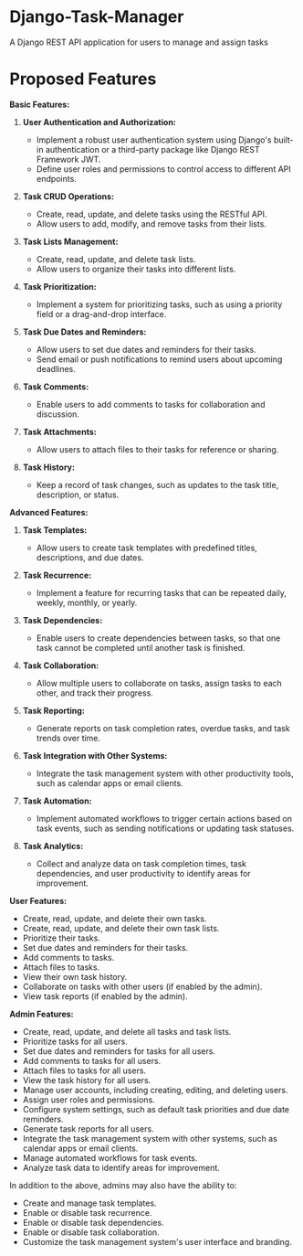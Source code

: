 # Django-Task-Manager
A Django REST API application for users to manage and assign tasks 
# Proposed Features
**Basic Features:**

1. **User Authentication and Authorization:**
   - Implement a robust user authentication system using Django's built-in authentication or a third-party package like Django REST Framework JWT.
   - Define user roles and permissions to control access to different API endpoints.

2. **Task CRUD Operations:**
   - Create, read, update, and delete tasks using the RESTful API.
   - Allow users to add, modify, and remove tasks from their lists.

3. **Task Lists Management:**
   - Create, read, update, and delete task lists.
   - Allow users to organize their tasks into different lists.

4. **Task Prioritization:**
   - Implement a system for prioritizing tasks, such as using a priority field or a drag-and-drop interface.

5. **Task Due Dates and Reminders:**
   - Allow users to set due dates and reminders for their tasks.
   - Send email or push notifications to remind users about upcoming deadlines.

6. **Task Comments:**
   - Enable users to add comments to tasks for collaboration and discussion.

7. **Task Attachments:**
   - Allow users to attach files to their tasks for reference or sharing.

8. **Task History:**
   - Keep a record of task changes, such as updates to the task title, description, or status.

**Advanced Features:**

1. **Task Templates:**
   - Allow users to create task templates with predefined titles, descriptions, and due dates.

2. **Task Recurrence:**
   - Implement a feature for recurring tasks that can be repeated daily, weekly, monthly, or yearly.

3. **Task Dependencies:**
   - Enable users to create dependencies between tasks, so that one task cannot be completed until another task is finished.

4. **Task Collaboration:**
   - Allow multiple users to collaborate on tasks, assign tasks to each other, and track their progress.

5. **Task Reporting:**
   - Generate reports on task completion rates, overdue tasks, and task trends over time.

6. **Task Integration with Other Systems:**
   - Integrate the task management system with other productivity tools, such as calendar apps or email clients.

7. **Task Automation:**
   - Implement automated workflows to trigger certain actions based on task events, such as sending notifications or updating task statuses.

8. **Task Analytics:**
   - Collect and analyze data on task completion times, task dependencies, and user productivity to identify areas for improvement.

**User Features:**

* Create, read, update, and delete their own tasks.
* Create, read, update, and delete their own task lists.
* Prioritize their tasks.
* Set due dates and reminders for their tasks.
* Add comments to tasks.
* Attach files to tasks.
* View their own task history.
* Collaborate on tasks with other users (if enabled by the admin).
* View task reports (if enabled by the admin).

**Admin Features:**

* Create, read, update, and delete all tasks and task lists.
* Prioritize tasks for all users.
* Set due dates and reminders for tasks for all users.
* Add comments to tasks for all users.
* Attach files to tasks for all users.
* View the task history for all users.
* Manage user accounts, including creating, editing, and deleting users.
* Assign user roles and permissions.
* Configure system settings, such as default task priorities and due date reminders.
* Generate task reports for all users.
* Integrate the task management system with other systems, such as calendar apps or email clients.
* Manage automated workflows for task events.
* Analyze task data to identify areas for improvement.

In addition to the above, admins may also have the ability to:

* Create and manage task templates.
* Enable or disable task recurrence.
* Enable or disable task dependencies.
* Enable or disable task collaboration.
* Customize the task management system's user interface and branding.
